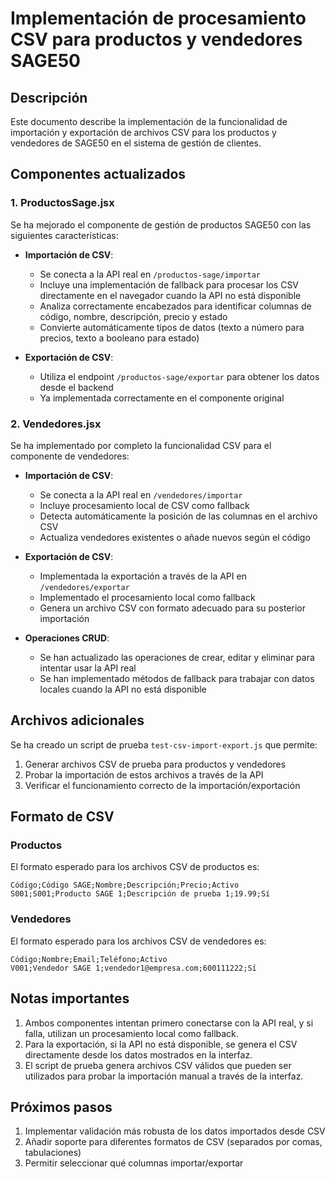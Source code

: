 # Implementación de procesamiento CSV para productos y vendedores SAGE50

## Descripción

Este documento describe la implementación de la funcionalidad de importación y exportación de archivos CSV para los productos y vendedores de SAGE50 en el sistema de gestión de clientes.

## Componentes actualizados

### 1. ProductosSage.jsx
Se ha mejorado el componente de gestión de productos SAGE50 con las siguientes características:

- **Importación de CSV**: 
  - Se conecta a la API real en `/productos-sage/importar`
  - Incluye una implementación de fallback para procesar los CSV directamente en el navegador cuando la API no está disponible
  - Analiza correctamente encabezados para identificar columnas de código, nombre, descripción, precio y estado
  - Convierte automáticamente tipos de datos (texto a número para precios, texto a booleano para estado)

- **Exportación de CSV**:
  - Utiliza el endpoint `/productos-sage/exportar` para obtener los datos desde el backend
  - Ya implementada correctamente en el componente original

### 2. Vendedores.jsx
Se ha implementado por completo la funcionalidad CSV para el componente de vendedores:

- **Importación de CSV**:
  - Se conecta a la API real en `/vendedores/importar`
  - Incluye procesamiento local de CSV como fallback
  - Detecta automáticamente la posición de las columnas en el archivo CSV
  - Actualiza vendedores existentes o añade nuevos según el código

- **Exportación de CSV**:
  - Implementada la exportación a través de la API en `/vendedores/exportar`
  - Implementado el procesamiento local como fallback
  - Genera un archivo CSV con formato adecuado para su posterior importación

- **Operaciones CRUD**:
  - Se han actualizado las operaciones de crear, editar y eliminar para intentar usar la API real
  - Se han implementado métodos de fallback para trabajar con datos locales cuando la API no está disponible

## Archivos adicionales

Se ha creado un script de prueba `test-csv-import-export.js` que permite:

1. Generar archivos CSV de prueba para productos y vendedores
2. Probar la importación de estos archivos a través de la API
3. Verificar el funcionamiento correcto de la importación/exportación

## Formato de CSV

### Productos
El formato esperado para los archivos CSV de productos es:
```
Código;Código SAGE;Nombre;Descripción;Precio;Activo
S001;S001;Producto SAGE 1;Descripción de prueba 1;19.99;Sí
```

### Vendedores
El formato esperado para los archivos CSV de vendedores es:
```
Código;Nombre;Email;Teléfono;Activo
V001;Vendedor SAGE 1;vendedor1@empresa.com;600111222;Sí
```

## Notas importantes

1. Ambos componentes intentan primero conectarse con la API real, y si falla, utilizan un procesamiento local como fallback.
2. Para la exportación, si la API no está disponible, se genera el CSV directamente desde los datos mostrados en la interfaz.
3. El script de prueba genera archivos CSV válidos que pueden ser utilizados para probar la importación manual a través de la interfaz.

## Próximos pasos

1. Implementar validación más robusta de los datos importados desde CSV
2. Añadir soporte para diferentes formatos de CSV (separados por comas, tabulaciones)
3. Permitir seleccionar qué columnas importar/exportar
